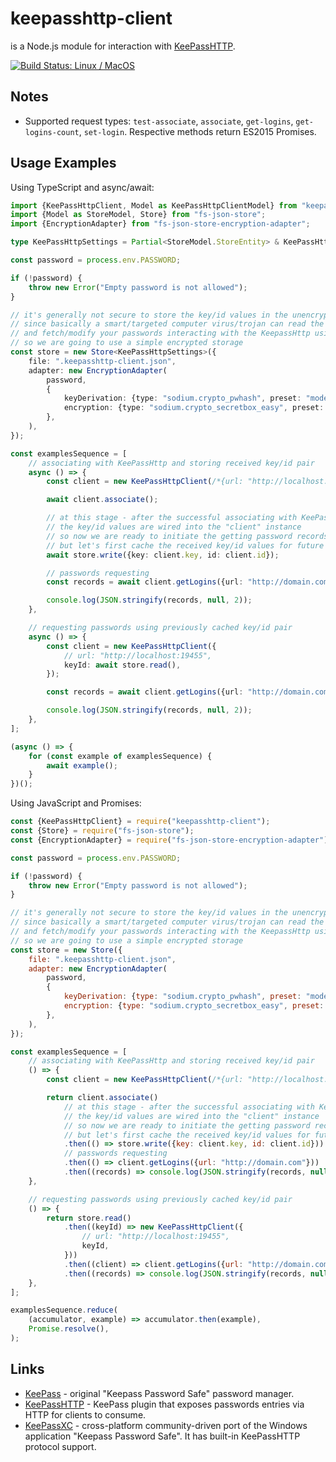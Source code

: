 # keepasshttp-client

is a Node.js module for interaction with [KeePassHTTP](https://github.com/pfn/keepasshttp).

[![Build Status: Linux / MacOS](https://travis-ci.org/vladimiry/keepasshttp-client.svg?branch=master)](https://travis-ci.org/vladimiry/keepasshttp-client)

## Notes

- Supported request types: `test-associate`, `associate`, `get-logins`, `get-logins-count`, `set-login`. Respective methods return ES2015 Promises.

## Usage Examples

Using TypeScript and async/await:
```typescript
import {KeePassHttpClient, Model as KeePassHttpClientModel} from "keepasshttp-client";
import {Model as StoreModel, Store} from "fs-json-store";
import {EncryptionAdapter} from "fs-json-store-encryption-adapter";

type KeePassHttpSettings = Partial<StoreModel.StoreEntity> & KeePassHttpClientModel.Common.KeyId;

const password = process.env.PASSWORD;

if (!password) {
    throw new Error("Empty password is not allowed");
}

// it's generally not secure to store the key/id values in the unencrypted form
// since basically a smart/targeted computer virus/trojan can read the unencrypted key/id values
// and fetch/modify your passwords interacting with the KeepassHttp using that key/id pair
// so we are going to use a simple encrypted storage
const store = new Store<KeePassHttpSettings>({
    file: ".keepasshttp-client.json",
    adapter: new EncryptionAdapter(
        password,
        {
            keyDerivation: {type: "sodium.crypto_pwhash", preset: "mode:moderate|algorithm:default"},
            encryption: {type: "sodium.crypto_secretbox_easy", preset: "algorithm:default"},
        },
    ),
});

const examplesSequence = [
    // associating with KeePassHttp and storing received key/id pair
    async () => {
        const client = new KeePassHttpClient(/*{url: "http://localhost:19455"}*/);

        await client.associate();

        // at this stage - after the successful associating with KeePassHttp
        // the key/id values are wired into the "client" instance
        // so now we are ready to initiate the getting password records request
        // but let's first cache the received key/id values for future use
        await store.write({key: client.key, id: client.id});

        // passwords requesting
        const records = await client.getLogins({url: "http://domain.com"});

        console.log(JSON.stringify(records, null, 2));
    },

    // requesting passwords using previously cached key/id pair
    async () => {
        const client = new KeePassHttpClient({
            // url: "http://localhost:19455",
            keyId: await store.read(),
        });

        const records = await client.getLogins({url: "http://domain.com"});

        console.log(JSON.stringify(records, null, 2));
    },
];

(async () => {
    for (const example of examplesSequence) {
        await example();
    }
})();
```
Using JavaScript and Promises:
```javascript
const {KeePassHttpClient} = require("keepasshttp-client");
const {Store} = require("fs-json-store");
const {EncryptionAdapter} = require("fs-json-store-encryption-adapter");

const password = process.env.PASSWORD;

if (!password) {
    throw new Error("Empty password is not allowed");
}

// it's generally not secure to store the key/id values in the unencrypted form
// since basically a smart/targeted computer virus/trojan can read the unencrypted key/id values
// and fetch/modify your passwords interacting with the KeepassHttp using that key/id pair
// so we are going to use a simple encrypted storage
const store = new Store({
    file: ".keepasshttp-client.json",
    adapter: new EncryptionAdapter(
        password,
        {
            keyDerivation: {type: "sodium.crypto_pwhash", preset: "mode:moderate|algorithm:default"},
            encryption: {type: "sodium.crypto_secretbox_easy", preset: "algorithm:default"},
        },
    ),
});

const examplesSequence = [
    // associating with KeePassHttp and storing received key/id pair
    () => {
        const client = new KeePassHttpClient(/*{url: "http://localhost:19455"}*/);

        return client.associate()
            // at this stage - after the successful associating with KeePassHttp
            // the key/id values are wired into the "client" instance
            // so now we are ready to initiate the getting password records request
            // but let's first cache the received key/id values for future use
            .then(() => store.write({key: client.key, id: client.id}))
            // passwords requesting
            .then(() => client.getLogins({url: "http://domain.com"}))
            .then((records) => console.log(JSON.stringify(records, null, 2)));
    },

    // requesting passwords using previously cached key/id pair
    () => {
        return store.read()
            .then((keyId) => new KeePassHttpClient({
                // url: "http://localhost:19455",
                keyId,
            }))
            .then((client) => client.getLogins({url: "http://domain.com"}))
            .then((records) => console.log(JSON.stringify(records, null, 2)));
    },
];

examplesSequence.reduce(
    (accumulator, example) => accumulator.then(example),
    Promise.resolve(),
);
```

## Links

 * [KeePass](http://keepass.info/) - original "Keepass Password Safe" password manager.
 * [KeePassHTTP](https://github.com/pfn/keepasshttp) - KeePass plugin that exposes passwords entries via HTTP for clients to consume.
 * [KeePassXC](https://github.com/keepassxreboot/keepassxc) - cross-platform community-driven port of the Windows application "Keepass Password Safe". It has built-in KeePassHTTP protocol support.
